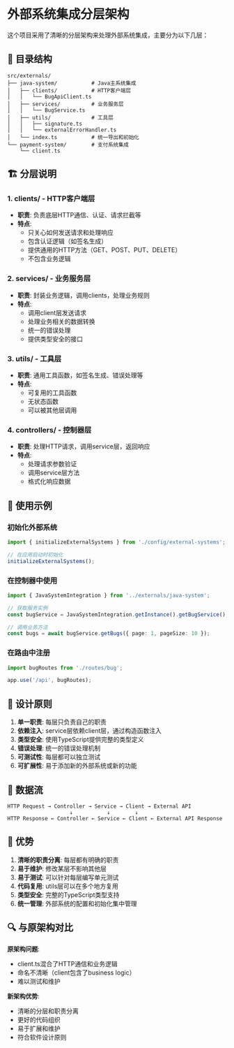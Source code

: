 # 外部系统集成分层架构

这个项目采用了清晰的分层架构来处理外部系统集成，主要分为以下几层：

## 📁 目录结构

```
src/externals/
├── java-system/           # Java主系统集成
│   ├── clients/           # HTTP客户端层
│   │   └── BugApiClient.ts
│   ├── services/          # 业务服务层
│   │   └── BugService.ts
│   ├── utils/             # 工具层
│   │   ├── signature.ts
│   │   └── externalErrorHandler.ts
│   └── index.ts           # 统一导出和初始化
└── payment-system/        # 支付系统集成
    └── client.ts
```

## 🏗️ 分层说明

### 1. **clients/** - HTTP客户端层
- **职责**: 负责底层HTTP通信、认证、请求拦截等
- **特点**: 
  - 只关心如何发送请求和处理响应
  - 包含认证逻辑（如签名生成）
  - 提供通用的HTTP方法（GET、POST、PUT、DELETE）
  - 不包含业务逻辑

### 2. **services/** - 业务服务层
- **职责**: 封装业务逻辑，调用clients，处理业务规则
- **特点**:
  - 调用client层发送请求
  - 处理业务相关的数据转换
  - 统一的错误处理
  - 提供类型安全的接口

### 3. **utils/** - 工具层
- **职责**: 通用工具函数，如签名生成、错误处理等
- **特点**:
  - 可复用的工具函数
  - 无状态函数
  - 可以被其他层调用

### 4. **controllers/** - 控制器层
- **职责**: 处理HTTP请求，调用service层，返回响应
- **特点**:
  - 处理请求参数验证
  - 调用service层方法
  - 格式化响应数据

## 🔧 使用示例

### 初始化外部系统

```typescript
import { initializeExternalSystems } from './config/external-systems';

// 在应用启动时初始化
initializeExternalSystems();
```

### 在控制器中使用

```typescript
import { JavaSystemIntegration } from '../externals/java-system';

// 获取服务实例
const bugService = JavaSystemIntegration.getInstance().getBugService();

// 调用业务方法
const bugs = await bugService.getBugs({ page: 1, pageSize: 10 });
```

### 在路由中注册

```typescript
import bugRoutes from './routes/bug';

app.use('/api', bugRoutes);
```

## 🎯 设计原则

1. **单一职责**: 每层只负责自己的职责
2. **依赖注入**: service层依赖client层，通过构造函数注入
3. **类型安全**: 使用TypeScript提供完整的类型定义
4. **错误处理**: 统一的错误处理机制
5. **可测试性**: 每层都可以独立测试
6. **可扩展性**: 易于添加新的外部系统或新的功能

## 🔄 数据流

```
HTTP Request → Controller → Service → Client → External API
                    ↓           ↓        ↓
HTTP Response ← Controller ← Service ← Client ← External API Response
```

## 🚀 优势

1. **清晰的职责分离**: 每层都有明确的职责
2. **易于维护**: 修改某层不影响其他层
3. **易于测试**: 可以针对每层编写单元测试
4. **代码复用**: utils层可以在多个地方复用
5. **类型安全**: 完整的TypeScript类型支持
6. **统一管理**: 外部系统的配置和初始化集中管理

## 🔍 与原架构对比

**原架构问题**:
- client.ts混合了HTTP通信和业务逻辑
- 命名不清晰（client包含了business logic）
- 难以测试和维护

**新架构优势**:
- 清晰的分层和职责分离
- 更好的代码组织
- 易于扩展和维护
- 符合软件设计原则
